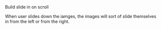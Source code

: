 Build slide in on scroll

When user slides down the iamges, the images will sort of slide themselves in from the left or from the  right.